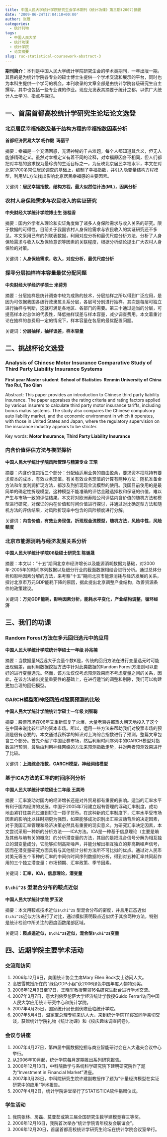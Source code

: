 ```yaml
---
title: 中国人民大学统计学院研究生会学术期刊《统计功课》第三期(2007)摘要
date: '2009-06-24T17:04:10+00:00'
author: 张璞
categories:
  - 统计刊物
tags:
  - 中国人民大学
  - 统计功课
  - 统计学院
  - 论文摘要
slug: ruc-statistical-coursework-abstract-3
---
```


**期刊简介**：本刊是中国人民大学统计学院研究生会的学术类期刊，一年出版一期。其目的是为统计学院各专业的硕士博士生提供一个学术交流和展示的平台，同时也为本科生提供一个学习的机会。本刊收录的文章全部是由统计学院各级研究生自主撰写，其中也包括一些专业课的作业。现应允发表其摘要于统计之都，以供广大统计人士学习、指点与探讨。
<!--more-->

## 一、首届首都高校统计学研究生论坛论文选登

### 北京居民幸福指数及基于结构方程的幸福指数因素分析

**首都经济贸易大学 杨作毅  玛丽平**

摘要：幸福是一个充满困惑，充满神秘的千古难题，每个人都知道其含义，但无人能够精确定义。虽然对幸福定义有着不同的诠释，对幸福原因各不相同，但人们都把对幸福的追求视为最珍贵的生活目标之一，为反映北京居民幸福水平，本文在对北京1700多常住居民调查的基础上，编制了幸福指数，并引入隐变量结构方程模型，利用ML方法找出影响北京居民幸福感的主要因素。

关键词：**居民幸福指数，结构方程，最大似然估计法(ML)，因素分析**

### 农村人身保险需求与农民收入的实证研究

**中央财经大学统计学院博士生 张桂香**

摘要：国内外学者从理论和实证角度做了诸多人身保险需求与收入关系的研究。限于数据的可得性，目前关于我国农村人身保险需求与农民收入的实证研究还不多见。本文采用已有的列联表数据，利用对应分析和最优尺度分析方法，分析了人身保险需求与收入以及保险意识等因素的关联程度，根据分析结论提出广大农村人身保险的对策。

关键词：**人身保险需求，收入，对应分析，最优尺度分析**

### 探寻分层抽样样本容量最优分配问题

**中央财经大学经济学硕士 米荷芳**

摘要：分层抽样是统计调查中较为成熟的技术，分层抽样之所以得到广泛应用，是因为可依据我国各级行政隶属关系分层，各层可分别进行抽样。其次是每层可独立进行抽样与判断，这就可满足各地区、各部门的需要。第三十通过适当的分层，可提高样本对总体的代表性，降低抽样误差与样本容量，减少调查费用。本文着重讨论在抽样的总费用一定的情况下，样本容量在各层的最优配置问题。

关键词：**分层抽样，抽样误差，样本容量**

## 二、挑战杯论文选登

### Analysis of Chinese Motor Insurance Comparative Study of Third Party Liability Insurance Systems

**First year Master student  School of Statistics  Renmin University of China Yao Rui, Tao Qian**

Abstract: This paper provides an introduction to Chinese third party liability insurance. The paper appraises the rating criteria and rating factors applied by various insurers to calculate third party motor insurance tariffs, including bonus malus systems. The study also compares the Chinese compulsory auto liability market, and the economic environment in which it operates, with those in United States and Japan, where the regulatory supervision on the insurance industry appears to be stricter.

Key words: **Motor Insurance; Third Party Liability Insurance**

### 内含价值评估方法与模型探析

**中国人民大学统计学院风险管理与精算专业 王珺**

摘要：内含价值包括三个部分：分配给适用业务的自由盈余，要求资本扣除持有要求资本的成本，有效业务现值。有关有效业务现值的计算有两种方法：随机准备金方法和年度利润折现方法，都涉及到折现现金流模型的使用。我国目前使用的是最简单的确定性折现模型，这种模型不能准确的评估金融选择权和保证的价值，难以产生与市场一致的评估结果。本文将对欧洲寿险公司评估内含价值的随机方法和模型进行研究，对保证的内在价值和时间价值进行探讨，并通过对比确定型方法和随机方法的评估结果，对风险折现率中包含的风险额度进行分解。

关键词：**内含价值，有效业务现值，折现现金流模型，随机方法，风险中性，风险额度**

### 北京市能源消耗与经济发展关系分析

**中国人民大学统计学院06级硕士研究生 陈谢晟**

摘要：本文以：“十五”期间北京市经济增长以及能源消耗数据为基础，对2000年-2005年的时间序列数据以及细分行业的截面数据相结合进行分析。通过总体分析和影响因素分解的方法，来考察“十五”期间北京市能源消耗与经济发展的关系，探讨北京市万元GDP能耗下降的原因，据此提出北京调整产业结构，改善资源条件的政策建议。

关键词：**万元GDP能耗，影响因素分析，能耗水平变化，产业结构调整，循环经济**

## 三、我们的功课

### Random Forest方法在多元回归选元中的应用

**中国人民大学统计学院统计学硕士一年级 孙兆楠**

摘要：当数据量N远远大于变量个数K是，传统的回归方法在进行变量选元时可能出现偏差，而利用数据挖掘方法中针对此类数据的Random Forest方法则可以更好的进行变量选元。然而，该方法仅仅考虑预测效果而不考虑变量之间的关系，因此，在该方法输出变量重要性的基础上，在进行适当的调整和剔除，我们可以构建更加合理的回归模型。

### GARCH模型和神经网络对股票预测的比较

**中国人民大学统计学院统计学硕士一年级 刘智聪**

摘要：股票市场在06年又重新恢复了火爆，大量老百姓都热火朝天地投入了这个在中国来说比较年轻的资本市场。所以，运用一些方法来帮助我们对股票市场的预测是很有必要的。本文通过我所学的知识对上海综合指数进行了预测。整篇文章包含三个部分。首先介绍了中国证券市场，然后利用时间序列中的GARCH模型对指数进行预测，最后由利用神经网络的方法来预测指数走势，并对两者预测效果进行了比较。

关键词：**上海综合指数，GARCH模型，神经网络模型**

### 基于ICA方法的汇率的时间序列分析

**中国人民大学统计学院硕士二年级 王美玲**

摘要：汇率波动对国内的经济增长还是对外贸易都有重要的影响。适当的汇率水平有利于国内经济的发展。中国于2005年7月建立起有管理的浮动汇率制度，成功地由紧钉住美元过渡到钉住一揽子货币。在这种新的汇率制度下，汇率水平受市场因素的影响比以往时期更为强烈，如果能够成功识别出汇率波动背后的决定因素，对于我国汇率管理和经济决策必然具有重要的现实意义。为研究汇率决定因素，本文尝试采用一种新的分析方法——ICA方法。ICA是一种基于信息理论（主要是熵及其他与熵有关的概念）的分析潜变量的方法，其目的是把混合信号分解为相互独立的潜变量成分，它能够抑制高斯噪声，并能分解出相互独立的非高斯噪声信号，因而在潜变量研究方面具有与其他统计分析方法所不可比拟的优点。通过对人民币对美元等五个币种的汇率的中间价时间序列数据的分析，得到对五种汇率共同起作用的三个独立潜变量：市场预期、汇率政策、季节因素。

关键词：**汇率，ICA，信息理论，潜变量**

### `$\chi^2$` 型混合分布的鞍点近似

**中国人民大学统计学院 罗玉波**

摘要：本文用鞍点技术近似`$\chi^2$` 型混合分布的密度，并且用正态近似`$\chi^2$`近似方法进行了对比，通过模拟表明鞍点近似优于其余两种方法，特别是统计检验中所关注的密度函数尾部区域。

关键词：**鞍点逼近似，`$\chi^2$`近似，混合型`$\chi^2$`变量**

## 四、近期学院主要学术活动

### 交流和访问

1. 2006年12月6日，美国统计协会主席Mary Ellen Bock女士访问人大。
1. 高敏雪教授所在的“绿色GDP小组”获2006绿色中国年度人物特别奖。
1. 2006年12月9日至17日，王晓军教授带领16名研究生赴台进行学术交流。
1. 2007年3月7日，意大利佛罗伦萨大学经济统计学教授Guido Ferrari访问中国人民大学应用统计研究中心和统计学院。
1. 2007年4月25日，国家统计局长谢伏瞻莅临统计学院。
1. 2007年5月4日，温家宝总理专程来访人大，来到统计学院111寝室同学亲切交谈，获赠统计学院礼物《统计功课》和《校庆趣味调查问卷》。

### 会议与讲座

1. 2007年4月27日，第四届中国数据挖掘与商业智能研讨会在人大逸夫会议中心举行。
1. 从2006年10月起，统计学院每月定期推出系列研究报告。
1. 2006年12月13日，中科院数学与系统科学研究院下建明研究院作了题为“Investment in Financial Market”讲座。
1. 2007年3月28日，中科院研究生院许建副教授作了题为“计量经济模型在实证研究中的应用”学术报告。
1. 2007年4月2日，统计学院讲堂举行了STATISTICA软件捐赠仪式。

### 学生活动

1. 我院张林、房磊、莫亚茹或第三届全国研究生数学建模竞赛三等奖。
1. 2006年12月16日，我院首次举办“统计学院青年校友会联谊会”。
1. 2006年12月20日，首届首都高校统计学研究生论坛在统计学院会议室举行。
